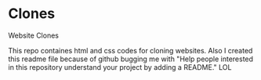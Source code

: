 # Clones
Website Clones

This repo containes html and css codes for cloning websites.
Also I created this readme file because of github bugging me with "Help people interested in this repository understand your project by adding a README." LOL
